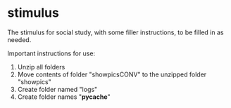 # stimulus
The stimulus for social study, with some filler instructions, to be filled in as needed.

Important instructions for use:
1. Unzip all folders
2. Move contents of folder "showpicsCONV" to the unzipped folder "showpics"
3. Create folder named "logs"
4. Create folder names "__pycache__"
